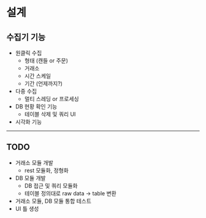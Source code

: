 # 설계

## 수집기 기능
* 원클릭 수집
    * 형태 (캔들 or 주문)
    * 거래소
    * 시간 스케일
    * 기간 (언제까지?)
* 다중 수집
    * 멀티 스레딩 or 프로세싱
* DB 현황 확인 기능
    * 테이블 삭제 및 쿼리 UI
* 시각화 기능

---

## TODO
* 거래소 모듈 개발
    * rest 모듈화, 정형화
* DB 모듈 개발
    * DB 접근 및 쿼리 모듈화
    * 테이블 정의대로 raw data -> table 변환
* 거래소 모듈, DB 모듈 통합 테스트
* UI 틀 생성